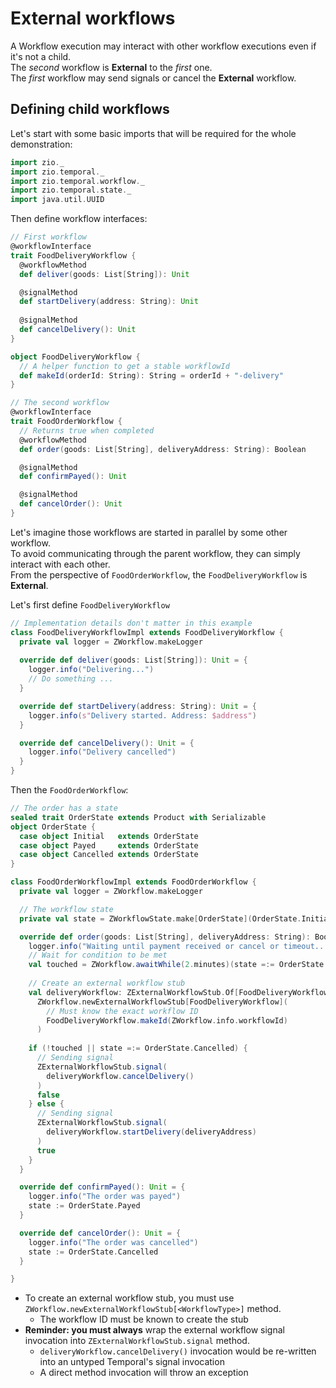 # External workflows
A Workflow execution may interact with other workflow executions even if it's not a child.  
The _second_ workflow is **External** to the _first_ one.  
The _first_ workflow may send signals or cancel the **External** workflow.  

## Defining child workflows

Let's start with some basic imports that will be required for the whole demonstration:

```scala mdoc:silent
import zio._
import zio.temporal._
import zio.temporal.workflow._
import zio.temporal.state._
import java.util.UUID
```

Then define workflow interfaces:

```scala mdoc:silent
// First workflow
@workflowInterface
trait FoodDeliveryWorkflow {
  @workflowMethod
  def deliver(goods: List[String]): Unit

  @signalMethod
  def startDelivery(address: String): Unit
  
  @signalMethod
  def cancelDelivery(): Unit
}

object FoodDeliveryWorkflow {
  // A helper function to get a stable workflowId
  def makeId(orderId: String): String = orderId + "-delivery"
}

// The second workflow
@workflowInterface
trait FoodOrderWorkflow {
  // Returns true when completed
  @workflowMethod
  def order(goods: List[String], deliveryAddress: String): Boolean

  @signalMethod
  def confirmPayed(): Unit

  @signalMethod
  def cancelOrder(): Unit
}

```

Let's imagine those workflows are started in parallel by some other workflow.  
To avoid communicating through the parent workflow, they can simply interact with each other.  
From the perspective of `FoodOrderWorkflow`, the `FoodDeliveryWorkflow` is **External**.  

Let's first define `FoodDeliveryWorkflow`
```scala mdoc:silent
// Implementation details don't matter in this example
class FoodDeliveryWorkflowImpl extends FoodDeliveryWorkflow {
  private val logger = ZWorkflow.makeLogger
  
  override def deliver(goods: List[String]): Unit = {
    logger.info("Delivering...")
    // Do something ...
  }

  override def startDelivery(address: String): Unit = {
    logger.info(s"Delivery started. Address: $address")
  }

  override def cancelDelivery(): Unit = {
    logger.info("Delivery cancelled")
  }
}
```

Then the `FoodOrderWorkflow`:
```scala mdoc:silent
// The order has a state
sealed trait OrderState extends Product with Serializable
object OrderState {
  case object Initial   extends OrderState
  case object Payed     extends OrderState
  case object Cancelled extends OrderState
}

class FoodOrderWorkflowImpl extends FoodOrderWorkflow {
  private val logger = ZWorkflow.makeLogger

  // The workflow state
  private val state = ZWorkflowState.make[OrderState](OrderState.Initial)

  override def order(goods: List[String], deliveryAddress: String): Boolean = {
    logger.info("Waiting until payment received or cancel or timeout...")
    // Wait for condition to be met
    val touched = ZWorkflow.awaitWhile(2.minutes)(state =:= OrderState.Initial)
    
    // Create an external workflow stub
    val deliveryWorkflow: ZExternalWorkflowStub.Of[FoodDeliveryWorkflow] = 
      ZWorkflow.newExternalWorkflowStub[FoodDeliveryWorkflow](
        // Must know the exact workflow ID
        FoodDeliveryWorkflow.makeId(ZWorkflow.info.workflowId)
      )
    
    if (!touched || state =:= OrderState.Cancelled) {
      // Sending signal
      ZExternalWorkflowStub.signal(
        deliveryWorkflow.cancelDelivery()
      )
      false
    } else {
      // Sending signal
      ZExternalWorkflowStub.signal(
        deliveryWorkflow.startDelivery(deliveryAddress)
      )
      true
    }
  }

  override def confirmPayed(): Unit = {
    logger.info("The order was payed")
    state := OrderState.Payed
  }

  override def cancelOrder(): Unit = {
    logger.info("The order was cancelled")
    state := OrderState.Cancelled
  }

}
```

- To create an external workflow stub, you must use `ZWorkflow.newExternalWorkflowStub[<WorkflowType>]` method.
  - The workflow ID must be known to create the stub
- **Reminder: you must always** wrap the external workflow signal invocation into `ZExternalWorkflowStub.signal` method.
    - `deliveryWorkflow.cancelDelivery()` invocation would be re-written into an untyped Temporal's signal invocation
    - A direct method invocation will throw an exception